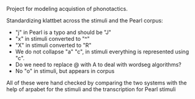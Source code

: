 Project for modeling acquistion of phonotactics.

Standardizing klattbet across the stimuli and the Pearl corpus:  
* "j" in Pearl is a typo and should be "J"  
* "x" in stimuli converted to "^"
* "X" in stimuli converted to "R"
* We do not collapse "a" "c", in stimuli everything is represented using "c".
* Do we need to replace @ with A to deal with wordseg algorithms?
* No "o" in stimuli, but appears in corpus

All of these were hand checked by comparing the two systems with the help of arpabet for the stimuli and the transcription for Pearl stimuli
